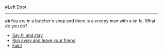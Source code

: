 #Left Door
___
##You are in a butcher's shop and there is a creepy man with a knife. What do you do?
* [Say hi and stay](./left-door-results/left-door-option1.md)
* [Run away and leave your friend](./left-door-results/left-door-option2.md)
* [Faint](./left-door-results/left-door-option3.md)